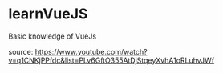 # learnVueJS
Basic knowledge of VueJs 

source: https://www.youtube.com/watch?v=q1CNKjPPfdc&list=PLv6GftO355AtDjStqeyXvhA1oRLuhvJWf
